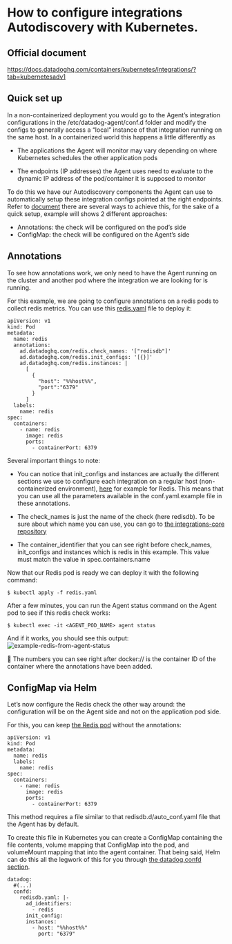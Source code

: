 # How to configure integrations Autodiscovery with Kubernetes.

Official document
--------
https://docs.datadoghq.com/containers/kubernetes/integrations/?tab=kubernetesadv1


Quick set up
--------
In a non-containerized deployment you would go to the Agent’s integration configurations in the /etc/datadog-agent/conf.d folder and modify the configs to generally access a “local” instance of that integration running on the same host. In a containerized world this happens a little differently as

- The applications the Agent will monitor may vary depending on where Kubernetes schedules the other application pods

- The endpoints (IP addresses) the Agent uses need to evaluate to the dynamic IP address of the pod/container it is supposed to monitor

To do this we have our Autodiscovery components the Agent can use to automatically setup these integration configs pointed at the right endpoints. Refer to [document](https://docs.datadoghq.com/containers/kubernetes/integrations/?tab=kubernetesadv1) there are several ways to achieve this, for the sake of a quick setup, example will shows 2 different approaches:
- Annotations: the check will be configured on the pod’s side
- ConfigMap: the check will be configured on the Agent’s side

Annotations
--------
To see how annotations work, we only need to have the Agent running on the cluster and another pod where the integration we are looking for is running.

For this example, we are going to configure annotations on a redis pods to collect redis metrics. You can use this [redis.yaml](https://github.com/wwongpai/Observability/blob/main/integrations%20autodiscovery/kubernetes/redis.yaml) file to deploy it:
```
apiVersion: v1
kind: Pod
metadata:
  name: redis
  annotations:
    ad.datadoghq.com/redis.check_names: '["redisdb"]'
    ad.datadoghq.com/redis.init_configs: '[{}]'
    ad.datadoghq.com/redis.instances: |
      [
        {
          "host": "%%host%%",
          "port":"6379"
        }
      ]      
  labels:
    name: redis
spec:
  containers:
    - name: redis
      image: redis
      ports:
        - containerPort: 6379
```
Several important things to note:

- You can notice that init_configs and instances are actually the different sections we use to configure each integration on a regular host (non-containerized environment), [here](https://github.com/DataDog/integrations-core/blob/master/redisdb/datadog_checks/redisdb/data/conf.yaml.example) for example for Redis. This means that you can use all the parameters available in the conf.yaml.example file in these annotations. 

- The check_names is just the name of the check (here redisdb). To be sure about which name you can use, you can go to [the integrations-core repository](https://github.com/DataDog/integrations-core)

- The container_identifier that you can see right before check_names, init_configs and instances which is redis in this example. This value must match the value in spec.containers.name

Now that our Redis pod is ready we can deploy it with the following command:
```
$ kubectl apply -f redis.yaml
```
After a few minutes, you can run the Agent status command on the Agent pod to see if this redis check works:
```
$ kubectl exec -it <AGENT_POD_NAME> agent status
```
And if it works, you should see this output:
![example-redis-from-agent-status](https://p-qkfgo2.t2.n0.cdn.getcloudapp.com/items/eDuEzez6/0941781c-276c-4b79-95c5-8f4482c47ee5.jpg?v=bb7c808becfc1d49c757ff79089988ea)

:wave: The numbers you can see right after docker:// is the container ID of the container where the annotations have been added.

ConfigMap via Helm
--------
Let’s now configure the Redis check the other way around: the configuration will be on the Agent side and not on the application pod side.

For this, you can keep [the Redis pod](https://github.com/wwongpai/Observability/blob/main/integrations%20autodiscovery/kubernetes/redis-no-annotation.yaml) without the annotations:
```
apiVersion: v1
kind: Pod
metadata:
  name: redis    
  labels:
    name: redis
spec:
  containers:
    - name: redis
      image: redis
      ports:
        - containerPort: 6379
```
This method requires a file similar to that redisdb.d/auto_conf.yaml file that the Agent has by default. 

To create this file in Kubernetes you can create a ConfigMap containing the file contents, volume mapping that ConfigMap into the pod, and volumeMount mapping that into the agent container. That being said, Helm can do this all the legwork of this for you through [the datadog.confd section](https://github.com/DataDog/helm-charts/blob/main/charts/datadog/values.yaml#L499).
```
datadog: 
  #(...)
  confd:
    redisdb.yaml: |-
      ad_identifiers:
        - redis
      init_config:
      instances:
        - host: "%%host%%"
          port: "6379"
```
